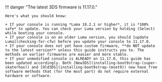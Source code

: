 !!! danger "The latest 3DS firmware is 11.17.0."

    Here's what you should know:

    + If your console is running *Luma 10.2.1 or higher*, it is *100% safe* to update. You can check your Luma version by holding (Select) while booting your console.
    + If your console is on an older Luma version, you should [update Luma](checking-for-cfw) before you update your console to 11.17.0.
    + If your console does not yet have custom firmware, **do NOT update to the latest version** unless this guide instructs you to. The methods on earlier firmwares are easier and more stable.
    + If your unmodified console is ALREADY on 11.17.0, this guide has been updated accordingly. Both [New3DS](installing-boot9strap-(super-skaterhax)) and [Old3DS](installing-boot9strap-(mset9)) now have free software methods that (for the most part) do not require external hardware or software.
